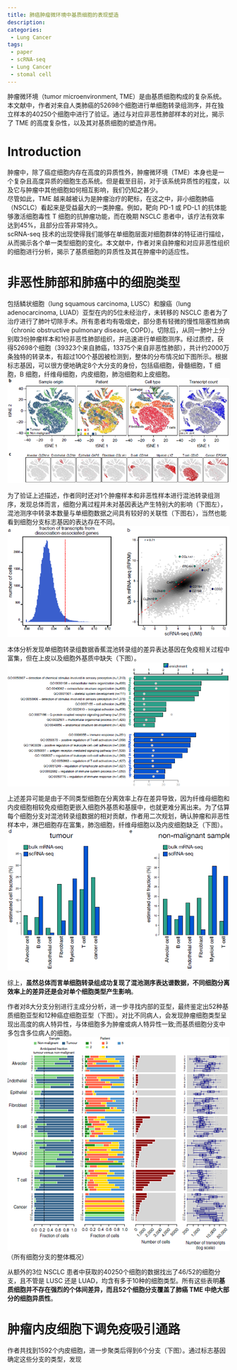 ```yaml
---
title: 肺癌肿瘤微环境中基质细胞的表现塑造
description: 
categories:
 - Lung Cancer
tags:
 - paper
 - scRNA-seq
 - Lung Cancer
 - stomal cell
---
```


肿瘤微环境（tumor microenvironment, TME）是由基质细胞构成的复杂系统。本文献中，作者对来自人类肺癌的52698个细胞进行单细胞转录组测序，并在独立样本的40250个细胞中进行了验证。通过与对应非恶性肺部样本的对比，揭示了 TME 的高度复杂性，以及其对基质细胞的塑造作用。  

<!-- more -->

# Introduction  
肿瘤中，除了癌症细胞内存在高度的异质性外，肿瘤微环境（TME）本身也是一个复杂且高度异质的细胞生态系统。但是截至目前，对于该系统异质性的程度，以及它与肿瘤中其他细胞如何相互影响，我们仍知之甚少。  
尽管如此，TME 越来越被认为是肿瘤治疗的靶标，在这之中，非小细胞肺癌（NSCLC）看起来是受益最大的一类肿瘤。例如，靶向 PD-1 或 PD-L1 的抗体能够激活细胞毒性 T 细胞的抗肿瘤功能，而在晚期 NSCLC 患者中，该疗法有效率达到45%，且部分应答非常持久。  
scRNA-seq 技术的出现使得我们能够在单细胞层面对细胞群体的特征进行描绘，从而揭示各个单一类型细胞的变化。本文献中，作者对来自肿瘤和对应非恶性组织的细胞进行分析，揭示了基质细胞的异质性及其在肿瘤中的适应性。  
  
# 非恶性肺部和肺癌中的细胞类型  
包括鳞状细胞（lung squamous carcinoma, LUSC）和腺癌（lung adenocarcinoma, LUAD）亚型在内的5位未经治疗，未转移的 NSCLC 患者为了治疗进行了肺叶切除手术。所有患者均有吸烟史，部分患有轻微的慢性阻塞性肺病（chronic obstructive pulmonary disease, COPD）。切除后，从同一肺叶上分别取3份肿瘤样本和1份非恶性肺部组织，并迅速进行单细胞测序。经过质控，获得52698个细胞（39323个来自肺癌，13375个来自非恶性肺部），共计约2000万条独特的转录本，有超过100个基因被检测到，整体的分布情况如下图所示。根据标志基因，可以很方便地确定8个大分支的身份，包括癌细胞，骨髓细胞，T 细胞，B 细胞，纤维母细胞，内皮细胞，肺泡细胞和上皮细胞。  
![cell_cluster](/img/2018-07-27-Lung-TME-stromal-cell/cell_cluster.png)  
  
为了验证上述描述，作者同时还对1个肿瘤样本和非恶性样本进行混池转录组测序，发现总体而言，细胞分离过程并未对基因表达产生特别大的影响（下图左），混池测序中转录本数量与单细胞数据之间具有较好的关联性（下图右），当然也能看到细胞分支标志基因的表达存在不同。  
![bulk](/img/2018-07-27-Lung-TME-stromal-cell/bulk.png)  
  
本体分析发现单细胞转录组数据香蕉混池转录组的差异表达基因在免疫相关过程中富集，但在上皮以及细胞外基质中缺失（下图）。  
![GO](/img/2018-07-27-Lung-TME-stromal-cell/GO.png)  
  
上述差异可能是由于不同类型细胞在分离效率上存在差异导致，因为纤维母细胞和内皮细胞相较免疫细胞更嵌入细胞外基质和基膜中，也就更难分离出来。为了估算每个细胞分支对混池转录组数据的相对贡献，作者用二次规划，确认肿瘤和非恶性样本中，淋巴细胞存在富集，肺泡细胞，纤维母细胞以及内皮细胞缺乏（下图）。  
![relative_contribution](/img/2018-07-27-Lung-TME-stromal-cell/relative_contribution.png)  
  
综上，**虽然总体而言单细胞转录组成功复现了混池测序表达谱数据，不同细胞分离效率上的差异还是会对单个细胞类型产生影响**。  
  
作者对8大分支分别进行主成分分析，进一步寻找内部的亚型，最终鉴定出52种基质细胞亚型和12种癌症细胞亚型（下图）。对比不同病人，会发现肿瘤细胞类型呈现出高度的病人特异性，与体细胞多为肿瘤或病人特异性一致;而基质细胞分支中多包含多位病人的细胞。  
![all_cluster](/img/2018-07-27-Lung-TME-stromal-cell/all_cluster.png)  
（所有细胞分支的整体概况）  
  
从额外的3位 NSCLC 患者中获取的40250个细胞的数据找出了46/52的细胞分支，且不管是 LUSC 还是 LUAD，均含有多于10种的细胞类型。所有这些表明**基质细胞并不存在强烈的个体间差异，而且52个细胞分支覆盖了肺癌 TME 中绝大部分的细胞异质性**。  
  
# 肿瘤内皮细胞下调免疫吸引通路  
作者共找到1592个内皮细胞，进一步聚类后得到6个分支（下图）。通过标志基因确定这些分支的类型，发现
